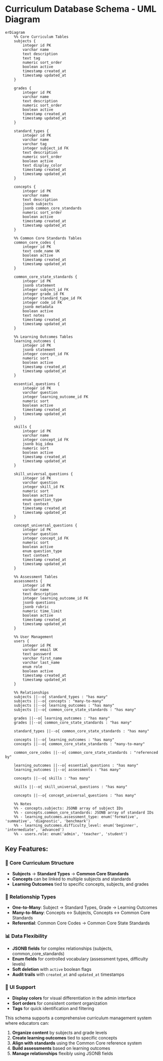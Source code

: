 # Curriculum Database Schema - UML Diagram

```mermaid
erDiagram
    %% Core Curriculum Tables
    subjects {
        integer id PK
        varchar name
        text description
        text tag
        numeric sort_order
        boolean active
        timestamp created_at
        timestamp updated_at
    }

    grades {
        integer id PK
        varchar name
        text description
        numeric sort_order
        boolean active
        timestamp created_at
        timestamp updated_at
    }

    standard_types {
        integer id PK
        varchar name
        varchar tag
        integer subject_id FK
        text description
        numeric sort_order
        boolean active
        text display_color
        timestamp created_at
        timestamp updated_at
    }

    concepts {
        integer id PK
        varchar name
        text description
        jsonb subjects
        jsonb common_core_standards
        numeric sort_order
        boolean active
        timestamp created_at
        timestamp updated_at
    }

    %% Common Core Standards Tables
    common_core_codes {
        integer id PK
        text code_name UK
        boolean active
        timestamp created_at
        timestamp updated_at
    }

    common_core_state_standards {
        integer id PK
        jsonb statement
        integer subject_id FK
        integer grade_id FK
        integer standard_type_id FK
        integer code_id FK
        jsonb metadata
        boolean active
        text notes
        timestamp created_at
        timestamp updated_at
    }

    %% Learning Outcomes Tables
    learning_outcomes {
        integer id PK
        jsonb statement
        integer concept_id FK
        numeric sort
        boolean active
        timestamp created_at
        timestamp updated_at
    }

    essential_questions {
        integer id PK
        varchar question
        integer learning_outcome_id FK
        numeric sort
        boolean active
        timestamp created_at
        timestamp updated_at
    }

    skills {
        integer id PK
        varchar name
        integer concept_id FK
        jsonb big_idea
        numeric sort
        boolean active
        timestamp created_at
        timestamp updated_at
    }

    skill_universal_questions {
        integer id PK
        varchar question
        integer skill_id FK
        numeric sort
        boolean active
        enum question_type
        text context
        timestamp created_at
        timestamp updated_at
    }

    concept_universal_questions {
        integer id PK
        varchar question
        integer concept_id FK
        numeric sort
        boolean active
        enum question_type
        text context
        timestamp created_at
        timestamp updated_at
    }

    %% Assessment Tables
    assessments {
        integer id PK
        varchar name
        text description
        integer learning_outcome_id FK
        jsonb questions
        jsonb rubric
        numeric time_limit
        boolean active
        timestamp created_at
        timestamp updated_at
    }

    %% User Management
    users {
        integer id PK
        varchar email UK
        text password
        varchar first_name
        varchar last_name
        enum role
        boolean active
        timestamp created_at
        timestamp updated_at
    }

    %% Relationships
    subjects ||--o{ standard_types : "has many"
    subjects ||--o{ concepts : "many-to-many"
    subjects ||--o{ learning_outcomes : "has many"
    subjects ||--o{ common_core_state_standards : "has many"

    grades ||--o{ learning_outcomes : "has many"
    grades ||--o{ common_core_state_standards : "has many"

    standard_types ||--o{ common_core_state_standards : "has many"

    concepts ||--o{ learning_outcomes : "has many"
    concepts ||--o{ common_core_state_standards : "many-to-many"

    common_core_codes ||--o{ common_core_state_standards : "referenced by"

    learning_outcomes ||--o{ essential_questions : "has many"
    learning_outcomes ||--o{ assessments : "has many"

    concepts ||--o{ skills : "has many"

    skills ||--o{ skill_universal_questions : "has many"

    concepts ||--o{ concept_universal_questions : "has many"

    %% Notes
    %% - concepts.subjects: JSONB array of subject IDs
    %% - concepts.common_core_standards: JSONB array of standard IDs
    %% - learning_outcomes.assessment_type: enum('formative', 'summative', 'diagnostic', 'benchmark')
    %% - learning_outcomes.difficulty_level: enum('beginner', 'intermediate', 'advanced')
    %% - users.role: enum('admin', 'teacher', 'student')
```

## Key Features:

### 🎯 **Core Curriculum Structure**

- **Subjects** → **Standard Types** → **Common Core Standards**
- **Concepts** can be linked to multiple subjects and standards
- **Learning Outcomes** tied to specific concepts, subjects, and grades

### 🔗 **Relationship Types**

- **One-to-Many**: Subject → Standard Types, Grade → Learning Outcomes
- **Many-to-Many**: Concepts ↔ Subjects, Concepts ↔ Common Core Standards
- **Referential**: Common Core Codes → Common Core State Standards

### 📊 **Data Flexibility**

- **JSONB fields** for complex relationships (subjects, common_core_standards)
- **Enum fields** for controlled vocabulary (assessment types, difficulty levels)
- **Soft deletion** with `active` boolean flags
- **Audit trails** with `created_at` and `updated_at` timestamps

### 🎨 **UI Support**

- **Display colors** for visual differentiation in the admin interface
- **Sort orders** for consistent content organization
- **Tags** for quick identification and filtering

This schema supports a comprehensive curriculum management system where educators can:

1. **Organize content** by subjects and grade levels
2. **Create learning outcomes** tied to specific concepts
3. **Align with standards** using the Common Core reference system
4. **Build assessments** based on learning outcomes
5. **Manage relationships** flexibly using JSONB fields
